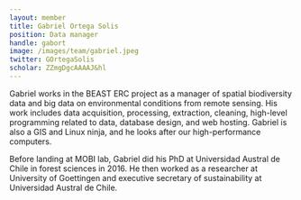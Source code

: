 ```yaml
---
layout: member
title: Gabriel Ortega Solis
position: Data manager
handle: gabort
image: /images/team/gabriel.jpeg
twitter: GOrtegaSolis
scholar: ZZmgDgcAAAAJ&hl
---
```


Gabriel works in the BEAST ERC project as a manager of spatial biodiversity data and big data on environmental conditions from remote sensing. His work includes data acquisition, processing, extraction, cleaning, high-level programming related to data, database design, and web hosting. Gabriel is also a GIS and Linux ninja, and he looks after our high-performance computers.

Before landing at MOBI lab, Gabriel did his PhD at Universidad Austral de Chile in forest sciences in 2016. He then worked as a researcher at University of Goettingen and executive secretary of sustainability at Universidad Austral de Chile.

